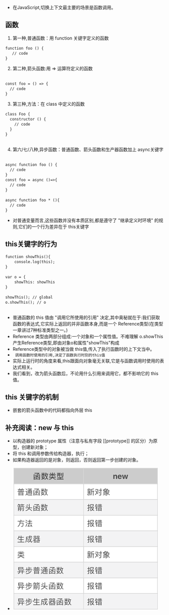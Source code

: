 * 在JavaScript,切换上下文最主要的场景是函数调用。

## 函数
1. 第一种,普通函数：用 function 关键字定义的函数

```
function foo () {
   // code
}

```

2. 第二种,箭头函数:用 => 运算符定义的函数

```

const foo = () => {
  // code
}

```

3. 第三种,方法：在 class 中定义的函数

```
class Foo {
  constructor () {
    // code
  }
}


```

4. 第六/七/八种,异步函数：普通函数、箭头函数和生产器函数加上 async关键字

```

async function foo () {
  // code
}
const foo = async ()=>{
  // code 
}

async function foo * (){
  // code
}
```

* 对普通变量而言,这些函数并没有本质区别,都是遵守了 "继承定义时环境" 的规则,它们的一个行为差异在于 this关键字

## this关键字的行为

```
function showThis(){
    console.log(this);
}

var o = {
    showThis: showThis
}

showThis(); // global
o.showThis(); // o


```

* 普通函数的 this 值由 "调用它所使用的引用" 决定,其中奥秘就在于:我们获取函数的表达式,它实际上返回的并非函数本身,而是一个 Reference类型(在类型一章讲过7种标准类型之一。)
* Reference 类型由两部分组成:一个对象和一个属性值。不难理解 o.showThis产生Reference类型,即由对象o和属性"showThis"构成
* Reference类型中的对象被当做 this值,传入了执行函数时的上下文当中。
* ```  调用函数时使用的引用,决定了函数执行时刻的this值  ```
* 实际上运行时的角度来看,this跟面向对象毫无关联,它是与函数调用时使用的表达式相关。
* 我们看到，改为箭头函数后，不论用什么引用来调用它，都不影响它的 this 值。


## this 关键字的机制



* 嵌套的箭头函数中的代码都指向外层 this

<h2>补充阅读：new 与 this</h2>
 <ul>
<li>以构造器的 prototype 属性（注意与私有字段 [[prototype]] 的区分）为原型，创建新对象；</li>
<li>将 this 和调用参数传给构造器，执行；</li>
<li>如果构造器返回的是对象，则返回，否则返回第一步创建的对象。</li>
</ul>

* ![](https://raw.githubusercontent.com/1391020381/Web-Foundation/master/articles/%E9%87%8D%E5%AD%A6%E5%89%8D%E7%AB%AF/img/newFunction.png)